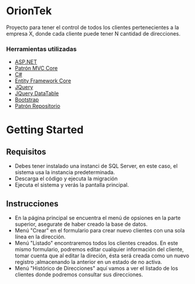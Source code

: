 # OrionTek
Proyecto para tener el control de todos los clientes pertenecientes a la empresa X, donde cada cliente puede tener N cantidad de direcciones.

### Herramientas utilizadas

* [ASP.NET](https://dotnet.microsoft.com/en-us/apps/aspnet)
* [Patrón MVC Core](https://docs.microsoft.com/en-us/aspnet/core/mvc/overview?view=aspnetcore-6.0)
* [C#](https://docs.microsoft.com/en-us/dotnet/csharp/)
* [Entity Framework Core](https://docs.microsoft.com/en-us/ef/core/)
* [JQuery](https://jquery.com/)
* [JQuery DataTable](https://datatables.net/)
* [Bootstrap](https://getbootstrap.com)
* [Patrón Repositorio](https://www.linkedin.com/pulse/repository-pattern-c-pawan-verma/)

# Getting Started
## Requisitos
* Debes tener instalado una instanci de SQL Server, en este caso, el sistema usa la instancia predeterminada.
* Descarga el código y ejecuta la migración
* Ejecuta el sistema y verás la pantalla principal.

## Instrucciones
* En la página principal se encuentra el menú de opsiones en la parte superior, asegurate de haber creado la base de datos.
* Menú "Crear" en el formulario para crear nuevo clientes con una sola línea en la dirección.
* Menú "Listado" encontraremos todos los clientes creados. En este mismo formulario, podremos editar cualquier información del cliente, tomar cuenta que al editar la direción, ésta será creada como un nuevo registro ;almacenando la anterior en un estado de no activa.
* Menú "Histórico de Direcciones" aquí vamos a ver el listado de los clientes donde podremos consultar sus direcciones.

